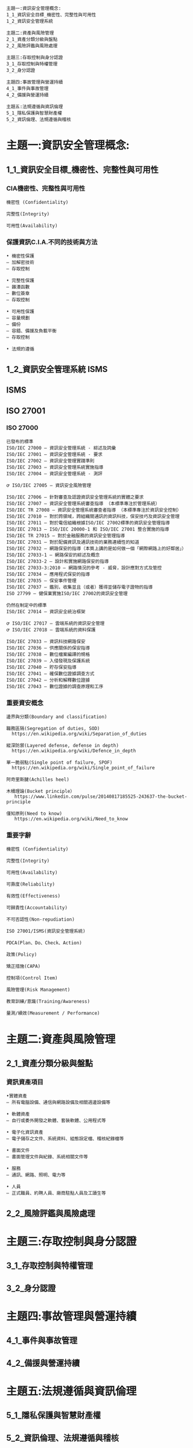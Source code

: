 #
```
主題一:資訊安全管理概念:
1_1_資訊安全目標_機密性、完整性與可用性
1_2_資訊安全管理系統

主題二:資產與風險管理
2_1_資產分類分級與盤點
2_2_風險評鑑與風險處理

主題三:存取控制與身分認證
3_1_存取控制與特權管理
3_2_身分認證

主題四:事故管理與營運持續
4_1_事件與事故管理
4_2_備援與營運持續

主題五:法規遵循與資訊倫理
5_1_隱私保護與智慧財產權
5_2_資訊倫理、法規遵循與稽核
```

# 主題一:資訊安全管理概念:

## 1_1_資訊安全目標_機密性、完整性與可用性

### CIA機密性、完整性與可用性
```
機密性 (Confidentiality)

完整性(Integrity)

可用性(Availability)
```


### 保護資訊C.I.A.不同的技術與方法
```
• 機密性保護
– 加解密技術
– 存取控制

• 完整性保護
– 雜湊函數
– 數位簽章
– 存取控制

• 可用性保護
– 容量規劃
– 備份
– 容錯、備援及負載平衡
– 存取控制

• 法規的遵循
```
## 1_2_資訊安全管理系統 ISMS

## ISMS

## ISO 27001

### ISO 27000
```
已發布的標準
ISO/IEC 27000 — 資訊安全管理系統 - 綜述及詞彙
ISO/IEC 27001 — 資訊安全管理系統 - 要求
ISO/IEC 27002 — 資訊安全管理實踐準則
ISO/IEC 27003 — 資訊安全管理系統實施指導
ISO/IEC 27004 — 資訊安全管理系統 - 測評

ꝍ ISO/IEC 27005 — 資訊安全風險管理

ISO/IEC 27006 — 針對審查及認證資訊安全管理系統的實體之要求
ISO/IEC 27007 — 資訊安全管理系統審查指導 （本標準專注於管理系統）
ISO/IEC TR 27008 — 資訊安全管理系統審查者指導 （本標準專注於資訊安全控制）
ISO/IEC 27010 — 對於跨領域，跨組織間通訊的資訊科技，保安技巧及資訊安全管理
ISO/IEC 27011 — 對於電信組織根據ISO/IEC 27002標準的資訊安全管理指導
ISO/IEC 27013 — ISO/IEC 20000-1 和 ISO/IEC 27001 整合實施的指導
ISO/IEC TR 27015 — 對於金融服務的資訊安全管理指導
ISO/IEC 27031 — 對於配備資訊及通訊技術的業務連續性的知道
ISO/IEC 27032 — 網路保安的指導（本質上講的是如何做一個「網際網路上的好鄰居」）
ISO/IEC 27033-1 — 網路保安的綜述及概念
ISO/IEC 27033-2 — 設計和實施網路保安的指導
ISO/IEC 27033-3:2010 — 網路情況的參考 - 威脅，設計應對方式及管控
ISO/IEC 27034 — 應用程式保安的指導
ISO/IEC 27035 — 保安事件管理
ISO/IEC 27037 — 鑑別，收集並且（或者）獲得並儲存電子證物的指導
ISO 27799 — 健保業實施ISO/IEC 27002的資訊安全管理
```

```
仍然在制定中的標準
ISO/IEC 27014 — 資訊安全統治框架

ꝍ ISO/IEC 27017 — 雲端系統的資訊安全管理
ꝍ ISO/IEC 27018 — 雲端系統的資料保護

ISO/IEC 27033 — 資訊科技網路保安
ISO/IEC 27036 — 供應關係的保安指導
ISO/IEC 27038 — 數位檔案編譯的規格
ISO/IEC 27039 — 入侵發現及保護系統
ISO/IEC 27040 — 貯存保安指導
ISO/IEC 27041 — 確保數位證據調查方式
ISO/IEC 27042 — 分析和解釋數位證據
ISO/IEC 27043 — 數位證據的調查原理和工序
```
### 重要資安概念
```
邊界與分類(Boundary and classification)

職務區隔(Segregation of duties, SOD)
  https://en.wikipedia.org/wiki/Separation_of_duties
  
縱深防禦(Layered defense, defense in depth)
  https://en.wikipedia.org/wiki/Defence_in_depth
  
單一脆弱點(Single point of failure, SPOF)
  https://en.wikipedia.org/wiki/Single_point_of_failure
  
阿奇里斯腱(Achilles heel)

木桶理論(Bucket principle）
   https://www.linkedin.com/pulse/20140817185525-243637-the-bucket-principle
   
僅知原則(Need to know)
   https://en.wikipedia.org/wiki/Need_to_know
```
### 重要字辭
```
機密性 (Confidentiality)

完整性(Integrity)

可用性(Availability)

可靠度(Reliability)

有效性(Effectiveness)

可歸責性(Accountability)

不可否認性(Non-repudiation)

ISO 27001/ISMS(資訊安全管理系統)

PDCA(Plan、Do、Check、Action)

政策(Policy)

矯正措施(CAPA)

控制項(Control Item)

風險管理(Risk Management)

教育訓練/意識(Training/Awareness)

量測/績效(Measurement / Performance)

```

# 主題二:資產與風險管理

## 2_1_資產分類分級與盤點

### 資訊資產項目
```
•實體資產
– 所有電腦設備、通信與網路設備及相關週邊設備等

• 軟體資產
– 自行或委外開發之軟體、套裝軟體、公用程式等

• 電子化資訊資產
– 電子儲存之文件、系統資料、組態設定檔、稽核紀錄檔等

• 書面文件
– 書面管理文件與紀錄、系統相關文件等

• 服務
– 通訊、網路、照明、電力等

• 人員
– 正式職員、約聘人員、廠商駐點人員及工讀生等
```
## 2_2_風險評鑑與風險處理

# 主題三:存取控制與身分認證

## 3_1_存取控制與特權管理

## 3_2_身分認證

# 主題四:事故管理與營運持續

## 4_1_事件與事故管理

## 4_2_備援與營運持續

# 主題五:法規遵循與資訊倫理

## 5_1_隱私保護與智慧財產權

## 5_2_資訊倫理、法規遵循與稽核

